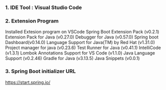 ### 1. IDE Tool : Visual Studio Code

### 2. Extension Program

Installed Extesion program on VSCode
Spring Boot Extension Pack (v0.2.1)
Extension Pack for Java (v0.27.0)
Debugger for Java (v0.57.0)
Spring boot Dashboard(v0.14.0)
Language Support for Java(TM) by Red Hat (v1.31.0)
Project manager for java (v0.23.6)
Test Runner for Java (v0.41.1)
IntelliCode (v1.3.1)
Lombok Annotations Support for VS Code (v1.1.0)
Java Language Support (v0.2.46)
Gradle for Java (v3.13.5)
Java Snippets (v0.0.1)

### 3. Spring Boot initializer URL

https://start.spring.io/
